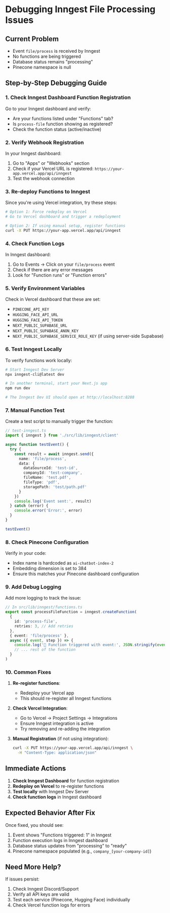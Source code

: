 # Debugging Inngest File Processing Issues

## Current Problem
- Event `file/process` is received by Inngest
- No functions are being triggered
- Database status remains "processing"
- Pinecone namespace is null

## Step-by-Step Debugging Guide

### 1. Check Inngest Dashboard Function Registration

Go to your Inngest dashboard and verify:
- Are your functions listed under "Functions" tab?
- Is `process-file` function showing as registered?
- Check the function status (active/inactive)

### 2. Verify Webhook Registration

In your Inngest dashboard:
1. Go to "Apps" or "Webhooks" section
2. Check if your Vercel URL is registered: `https://your-app.vercel.app/api/inngest`
3. Test the webhook connection

### 3. Re-deploy Functions to Inngest

Since you're using Vercel integration, try these steps:

```bash
# Option 1: Force redeploy on Vercel
# Go to Vercel dashboard and trigger a redeployment

# Option 2: If using manual setup, register functions
curl -X PUT https://your-app.vercel.app/api/inngest
```

### 4. Check Function Logs

In Inngest dashboard:
1. Go to Events → Click on your `file/process` event
2. Check if there are any error messages
3. Look for "Function runs" or "Function errors"

### 5. Verify Environment Variables

Check in Vercel dashboard that these are set:
- `PINECONE_API_KEY`
- `HUGGING_FACE_API_URL`
- `HUGGING_FACE_API_TOKEN`
- `NEXT_PUBLIC_SUPABASE_URL`
- `NEXT_PUBLIC_SUPABASE_ANON_KEY`
- `NEXT_PUBLIC_SUPABASE_SERVICE_ROLE_KEY` (if using server-side Supabase)

### 6. Test Inngest Locally

To verify functions work locally:

```bash
# Start Inngest Dev Server
npx inngest-cli@latest dev

# In another terminal, start your Next.js app
npm run dev

# The Inngest Dev UI should open at http://localhost:8288
```

### 7. Manual Function Test

Create a test script to manually trigger the function:

```typescript
// test-inngest.ts
import { inngest } from './src/lib/inngest/client'

async function testEvent() {
  try {
    const result = await inngest.send({
      name: 'file/process',
      data: {
        dataSourceId: 'test-id',
        companyId: 'test-company',
        fileName: 'test.pdf',
        fileType: 'pdf',
        storagePath: 'test/path.pdf'
      }
    })
    console.log('Event sent:', result)
  } catch (error) {
    console.error('Error:', error)
  }
}

testEvent()
```

### 8. Check Pinecone Configuration

Verify in your code:
- Index name is hardcoded as `ai-chatbot-index-2`
- Embedding dimension is set to 384
- Ensure this matches your Pinecone dashboard configuration

### 9. Add Debug Logging

Add more logging to track the issue:

```typescript
// In src/lib/inngest/functions.ts
export const processFileFunction = inngest.createFunction(
  { 
    id: 'process-file',
    retries: 3, // Add retries
  },
  { event: 'file/process' },
  async ({ event, step }) => {
    console.log('🚀 Function triggered with event:', JSON.stringify(event))
    // ... rest of the function
  }
)
```

### 10. Common Fixes

1. **Re-register functions**: 
   - Redeploy your Vercel app
   - This should re-register all Inngest functions

2. **Check Vercel Integration**:
   - Go to Vercel → Project Settings → Integrations
   - Ensure Inngest integration is active
   - Try removing and re-adding the integration

3. **Manual Registration** (if not using integration):
   ```bash
   curl -X PUT https://your-app.vercel.app/api/inngest \
     -H "Content-Type: application/json"
   ```

## Immediate Actions

1. **Check Inngest Dashboard** for function registration
2. **Redeploy on Vercel** to re-register functions
3. **Test locally** with Inngest Dev Server
4. **Check function logs** in Inngest dashboard

## Expected Behavior After Fix

Once fixed, you should see:
1. Event shows "Functions triggered: 1" in Inngest
2. Function execution logs in Inngest dashboard
3. Database status updates from "processing" to "ready"
4. Pinecone namespace populated (e.g., `company_[your-company-id]`)

## Need More Help?

If issues persist:
1. Check Inngest Discord/Support
2. Verify all API keys are valid
3. Test each service (Pinecone, Hugging Face) individually
4. Check Vercel function logs for errors
